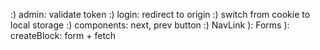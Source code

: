 :) admin: validate token
:) login: redirect to origin
:) switch from cookie to local storage
:) components: next, prev button
:)  NavLink
): Forms
): createBlock: form + fetch